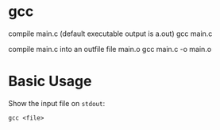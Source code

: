 # gcc

compile main.c (default executable output is a.out)
	gcc main.c

compile main.c into an outfile file main.o
	gcc main.c -o main.o



# Basic Usage

Show the input file on `stdout`:

    gcc <file>

